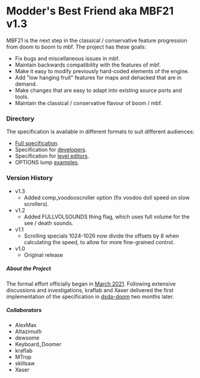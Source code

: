 # Modder's Best Friend aka MBF21 v1.3
MBF21 is the next step in the classical / conservative feature progression from doom to boom to mbf. The project has these goals:

- Fix bugs and miscellaneous issues in mbf.
- Maintain backwards compatibility with the features of mbf.
- Make it easy to modify previously hard-coded elements of the engine.
- Add "low hanging fruit" features for maps and dehacked that are in demand.
- Make changes that are easy to adapt into existing source ports and tools.
- Maintain the classical / conservative flavour of boom / mbf.

### Directory

The specification is available in different formats to suit different audiences:

- [Full specification](./docs/spec.md).
- Specification for [developers](./docs/developer_spec.md).
- Specification for [level editors](./docs/level_editor_spec.md).
- OPTIONS lump [examples](./docs/options.md).

### Version History
- v1.3
  - Added comp_voodooscroller option (fix voodoo doll speed on slow scrollers).
- v1.2
  - Added FULLVOLSOUNDS thing flag, which uses full volume for the see / death sounds.
- v1.1
  - Scrolling specials 1024-1026 now divide the offsets by 8 when calculating the speed, to allow for more fine-grained control.
- v1.0
  - Original release

##### About the Project
The formal effort officially began in [March 2021](https://www.doomworld.com/forum/topic/120616-lets-talk-about-mbf-a-new-complevel/). Following extensive discussions and investigations, kraflab and Xaser delivered the first implementation of the specification in [dsda-doom](https://github.com/kraflab/dsda-doom) two months later.

##### Collaborators
- AlexMax
- Altazimuth
- dewsome
- Keyboard_Doomer
- kraflab
- MTrop
- skillsaw
- Xaser
